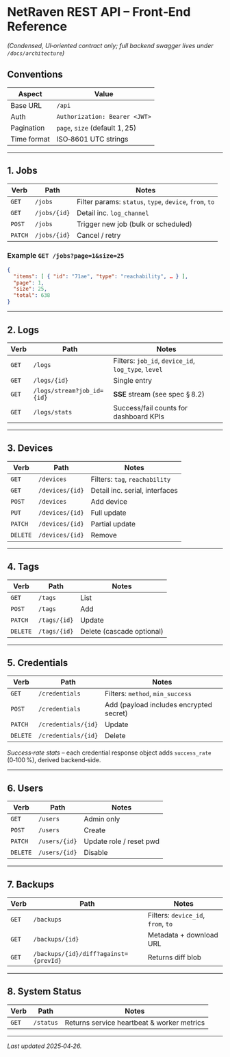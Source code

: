 # NetRaven REST API – Front‑End Reference
*(Condensed, UI‑oriented contract only; full backend swagger lives under `/docs/architecture`)*

## Conventions
| Aspect | Value |
|--------|-------|
| Base URL | `/api` |
| Auth | `Authorization: Bearer <JWT>` |
| Pagination | `page`, `size` (default 1, 25) |
| Time format | ISO‑8601 UTC strings |

---
## 1. Jobs
| Verb | Path | Notes |
|------|------|-------|
| `GET` | `/jobs` | Filter params: `status`, `type`, `device`, `from`, `to` |
| `GET` | `/jobs/{id}` | Detail inc. `log_channel` |
| `POST` | `/jobs` | Trigger new job (bulk or scheduled) |
| `PATCH` | `/jobs/{id}` | Cancel / retry |

### Example `GET /jobs?page=1&size=25`
```json
{
  "items": [ { "id": "71ae", "type": "reachability", … } ],
  "page": 1,
  "size": 25,
  "total": 638
}
```

---
## 2. Logs
| Verb | Path | Notes |
|------|------|-------|
| `GET` | `/logs` | Filters: `job_id`, `device_id`, `log_type`, `level` |
| `GET` | `/logs/{id}` | Single entry |
| `GET` | `/logs/stream?job_id={id}` | **SSE** stream (see spec § 8.2) |
| `GET` | `/logs/stats` | Success/fail counts for dashboard KPIs |

---
## 3. Devices
| Verb | Path | Notes |
|------|------|-------|
| `GET` | `/devices` | Filters: `tag`, `reachability` |
| `GET` | `/devices/{id}` | Detail inc. serial, interfaces |
| `POST` | `/devices` | Add device |
| `PUT` | `/devices/{id}` | Full update |
| `PATCH` | `/devices/{id}` | Partial update |
| `DELETE` | `/devices/{id}` | Remove |

---
## 4. Tags
| Verb | Path | Notes |
|------|------|-------|
| `GET` | `/tags` | List |
| `POST` | `/tags` | Add |
| `PATCH` | `/tags/{id}` | Update |
| `DELETE` | `/tags/{id}` | Delete (cascade optional) |

---
## 5. Credentials
| Verb | Path | Notes |
|------|------|-------|
| `GET` | `/credentials` | Filters: `method`, `min_success` |
| `POST` | `/credentials` | Add (payload includes encrypted secret) |
| `PATCH` | `/credentials/{id}` | Update |
| `DELETE` | `/credentials/{id}` | Delete |

*Success‑rate stats* – each credential response object adds `success_rate` (0‑100 %), derived backend‑side.

---
## 6. Users
| Verb | Path | Notes |
|------|------|-------|
| `GET` | `/users` | Admin only |
| `POST` | `/users` | Create |
| `PATCH` | `/users/{id}` | Update role / reset pwd |
| `DELETE` | `/users/{id}` | Disable |

---
## 7. Backups
| Verb | Path | Notes |
|------|------|-------|
| `GET` | `/backups` | Filters: `device_id`, `from`, `to` |
| `GET` | `/backups/{id}` | Metadata + download URL |
| `GET` | `/backups/{id}/diff?against={prevId}` | Returns diff blob |

---
## 8. System Status
| Verb | Path | Notes |
|------|------|-------|
| `GET` | `/status` | Returns service heartbeat & worker metrics |

---
*Last updated 2025‑04‑26.*

